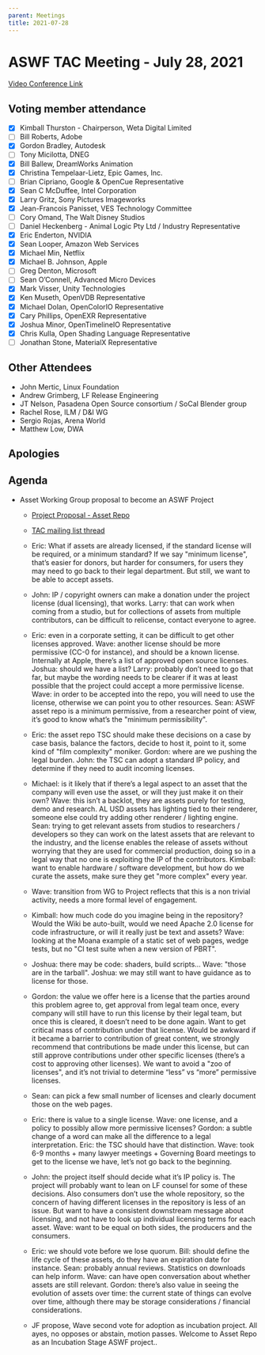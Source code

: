 ```yaml
---
parent: Meetings
title: 2021-07-28
---
```


# **ASWF TAC Meeting - July 28, 2021**

[Video Conference Link](https://zoom.us/j/757849640?pwd=QzE1K2hrL2FHSFhKK3h5Z3BWTFJsZz09)

## Voting member attendance

* [x] Kimball Thurston - Chairperson, Weta Digital Limited
* [ ] Bill Roberts, Adobe
* [x] Gordon Bradley, Autodesk
* [ ] Tony Micilotta, DNEG
* [x] Bill Ballew, DreamWorks Animation
* [x] Christina Tempelaar-Lietz, Epic Games, Inc.
* [ ] Brian Cipriano, Google & OpenCue Representative
* [x] Sean C McDuffee, Intel Corporation
* [x] Larry Gritz, Sony Pictures Imageworks
* [x] Jean-Francois Panisset, VES Technology Committee
* [ ] Cory Omand, The Walt Disney Studios
* [ ] Daniel Heckenberg - Animal Logic Pty Ltd / Industry Representative
* [x] Eric Enderton, NVIDIA
* [x] Sean Looper, Amazon Web Services
* [x] Michael Min, Netflix
* [x] Michael B. Johnson, Apple
* [ ] Greg Denton, Microsoft
* [ ] Sean O’Connell, Advanced Micro Devices
* [x] Mark Visser, Unity Technologies
* [x] Ken Museth, OpenVDB Representative
* [x] Michael Dolan, OpenColorIO Representative
* [x] Cary Phillips, OpenEXR Representative
* [x] Joshua Minor, OpenTimelineIO Representative
* [x] Chris Kulla, Open Shading Language Representative
* [ ] Jonathan Stone, MaterialX Representative

## Other Attendees

* John Mertic, Linux Foundation
* Andrew Grimberg, LF Release Engineering
* JT Nelson, Pasadena Open Source consortium / SoCal Blender group
* Rachel Rose, ILM / D&I WG
* Sergio Rojas, Arena World
* Matthew Low, DWA

## Apologies

## Agenda

* Asset Working Group proposal to become an ASWF Project

    * [Project Proposal - Asset Repo](https://docs.google.com/document/d/1HBtMNmJPV3QXIDdcvY5-KCgfquFM8zMwBY0zhX2VW6U/edit)

    * [TAC mailing list thread](https://lists.aswf.io/g/tac/message/1927)

    * Eric: What if assets are already licensed, if the standard license will be required, or a minimum standard? If we say "minimum license", that’s easier for donors, but harder for consumers, for users they may need to go back to their legal department. But still, we want to be able to accept assets.

    * John: IP / copyright owners can make a donation under the project license (dual licensing), that works. Larry: that can work when coming from a studio, but for collections of assets from multiple contributors, can be difficult to relicense, contact everyone to agree.

    * Eric: even in a corporate setting, it can be difficult to get other licenses approved. Wave: another license should be more permissive (CC-0 for instance), and should be a known license. Internally at Apple, there’s a list of approved open source licenses. Joshua: should we have a list? Larry: probably don’t need to go that far, but maybe the wording needs to be clearer if it was at least possible that the project could accept a more permissive license. Wave: in order to be accepted into the repo, you will need to use the license, otherwise we can point you to other resources. Sean: ASWF asset repo is a minimum permissive, from a researcher point of view, it’s good to know what’s the "minimum permissibility".

    * Eric: the asset repo TSC should make these decisions on a case by case basis, balance the factors, decide to host it, point to it, some kind of "film complexity" moniker. Gordon: where are we pushing the legal burden. John: the TSC can adopt a standard IP policy, and determine if they need to audit incoming licenses.

    * Michael: is it likely that if there’s a legal aspect to an asset that the company will even use the asset, or will they just make it on their own? Wave: this isn’t a backlot, they are assets purely for testing, demo and research. AL USD assets has lighting tied to their renderer, someone else could try adding other renderer / lighting engine.  Sean: trying to get relevant assets from studios to researchers / developers so they can work on the latest assets that are relevant to the industry, and the license enables the release of assets without worrying that they are used for commercial production, doing so in a legal way that no one is exploiting the IP of the contributors. Kimball: want to enable hardware / software development, but how do we curate the assets, make sure they get "more complex" every year.

    * Wave: transition from WG to Project reflects that this is a non trivial activity, needs a more formal level of engagement.

    * Kimball: how much code do you imagine being in the repository? Would the Wiki be auto-built, would we need Apache 2.0 license for code infrastructure, or will it really just be text and assets? Wave: looking at the Moana example of a static set of web pages, wedge tests, but no "CI test suite when a new version of PBRT".

    * Joshua: there may be code: shaders, build scripts… Wave: "those are in the tarball". Joshua: we may still want to have guidance as to license for those.

    * Gordon: the value we offer here is a license that the parties around this problem agree to, get approval from legal team once, every company will still have to run this license by their legal team, but once this is cleared, it doesn’t need to be done again. Want to get critical mass of contribution under that license. Would be awkward if it became a barrier to contribution of great content, we strongly recommend that contributions be made under this license, but can still approve contributions under other specific licenses (there’s a cost to approving other licenses). We want to avoid a "zoo of licenses", and it’s not trivial to determine “less” vs “more” permissive licenses.

    * Sean: can pick a few small number of licenses and clearly document those on the web pages.

    * Eric: there is value to a single license. Wave: one license, and a policy to possibly allow more permissive licenses? Gordon: a subtle change of a word can make all the difference to a legal interpretation. Eric: the TSC should have that distinction. Wave: took 6-9 months + many lawyer meetings + Governing Board meetings to get to the license we have, let’s not go back to the beginning.

    * John: the project itself should decide what it’s IP policy is. The project will probably want to lean on LF counsel for some of these decisions. Also consumers don’t use the whole repository, so the concern of having different licenses in the repository is less of an issue. But want to have a consistent downstream message about licensing, and not have to look up individual licensing terms for each asset. Wave: want to be equal on both sides, the producers and the consumers.

    * Eric: we should vote before we lose quorum. Bill: should define the life cycle of these assets, do they have an expiration date for instance. Sean: probably annual reviews. Statistics on downloads can help inform. Wave: can have open conversation about whether assets are still relevant. Gordon: there’s also value in seeing the evolution of assets over time: the current state of things can evolve over time, although there may be storage considerations / financial considerations.

    * JF propose, Wave second vote for adoption as incubation project. All ayes, no opposes or abstain, motion passes. Welcome to Asset Repo as an Incubation Stage ASWF project..

